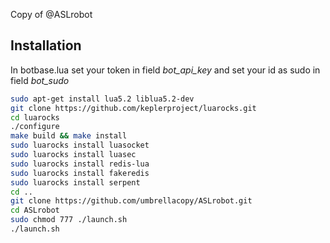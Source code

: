 Copy of @ASLrobot

Installation
------------
In botbase.lua set your token in field *bot_api_key* and set your id as sudo in field *bot_sudo*
```bash
sudo apt-get install lua5.2 liblua5.2-dev
git clone https://github.com/keplerproject/luarocks.git
cd luarocks
./configure
make build && make install
sudo luarocks install luasocket
sudo luarocks install luasec
sudo luarocks install redis-lua
sudo luarocks install fakeredis
sudo luarocks install serpent
cd ..
git clone https://github.com/umbrellacopy/ASLrobot.git
cd ASLrobot
sudo chmod 777 ./launch.sh
./launch.sh
```
